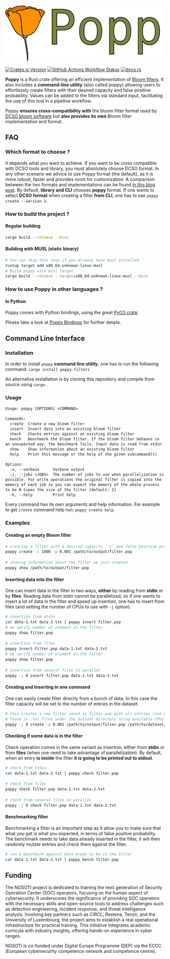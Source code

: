 ![Logo](./assets/logo.svg)

[![Crates.io Version](https://img.shields.io/crates/v/poppy-filters?style=for-the-badge)](https://crates.io/crates/poppy-filters)
[![GitHub Actions Workflow Status](https://img.shields.io/github/actions/workflow/status/hashlookup/poppy/rust.yml?style=for-the-badge)](https://github.com/hashlookup/poppy/actions)
[![docs.rs](https://img.shields.io/docsrs/poppy-filters?style=for-the-badge&logo=docs.rs&color=blue)](https://docs.rs/poppy-filters)


**Poppy** is a Rust crate offering an efficient implementation of [Bloom filters](https://en.wikipedia.org/wiki/Bloom_filter). It also includes a **command-line
utility** (also called poppy) allowing users to effortlessly create filters with their desired capacity and false positive probability.
Values can be added to the filters via standard input, facilitating the use of this tool in a pipeline workflow. 

Poppy **ensures cross-compatibility with** the bloom filter format used by [DCSO bloom software](https://github.com/DCSO/bloom) but **also provides its own** Bloom filter implementation and format.

## FAQ

### Which format to choose ?

It depends what you want to achieve. If you want to be cross compatible with DCSO tools and library, you must absolutely choose DCSO format. In any other scenario
we advice to use Poppy format (the default), as it is more robust, faster and provides room for customization. A comparison between the two formats and implementations can be found
[in this blog post](https://www.misp-project.org/2024/03/25/Poppy-a-new-bloom-filter-format-and-project.html/). By default, **library and CLI** chooses **poppy** format. If one wants
to select **DCSO format** when creating a filter **from CLI**, one has to use `poppy create --version 1`.
 
### How to build the project ?

#### Regular building

```bash
cargo build --release --bins
```

#### Building with MUSL (static binary)

```bash
# You can skip this step if you already have musl installed
rustup target add x86_64-unknown-linux-musl
# Build poppy with musl target
cargo build --release --target=x86_64-unknown-linux-musl --bins
```

### How to use Poppy in other languages ?

#### In Python

Poppy comes with Python bindings, using the great [PyO3 crate](https://github.com/PyO3/pyo3).

Please take a look at [Poppy Bindings](./poppy-py) for further details.

## Command Line Interface

### Installation

In order to install `poppy` **command line utility**, one has to run the following command: `cargo install poppy-filters`

An alternative installation is by cloning this repository and compile from source using `cargo`.

### Usage

```
Usage: poppy [OPTIONS] <COMMAND>

Commands:
  create  Create a new bloom filter
  insert  Insert data into an existing bloom filter
  check   Checks entries against an existing bloom filter
  bench   Benchmark the bloom filter. If the bloom filter behaves in an unexpected way, the benchmark fails. Input data is read from stdin
  show    Show information about an existing bloom filter
  help    Print this message or the help of the given subcommand(s)

Options:
  -v, --verbose      Verbose output
  -j, --jobs <JOBS>  The number of jobs to use when parallelization is possible. For write operations the original filter is copied into the memory of each job so you can expect the memory of the whole process to be N times the size of the filter [default: 2]
  -h, --help         Print help
```

Every command has its own arguments and help information. For example to get `create` command help run: `poppy create help`.

### Examples

#### Creating an empty Bloom filter

```bash
# creating a filter with a desired capacity `-c` and false positive probability `-p`
poppy create -c 1000 -p 0.001 /path/to/output/filter.pop

# showing information about the filter we just created
poppy show /path/to/output/filter.pop
```

#### Inserting data into the filter

One can insert data in the filter in two ways, **either** by reading from **stdin** or by **files**.
Reading data from stdin cannot be parallelized, so if one wants to insert a lot of data in the 
filter and speed up insertion, one has to insert from files (and setting the number of CPUs to use
with `-j` option).

```bash
# insertion from stdin
cat data-1.txt data-2.txt | poppy insert filter.pop
# we verify number of element in the filter
poppy show filter.pop

# insertion from files
poppy insert filter.pop data-1.txt data-2.txt
# we verify number of element in the filter
poppy show filter.pop

# insertion from several files in parallel
poppy -j 0 insert filter.pop data-1.txt data-2.txt
```

#### Creating and Inserting in one command

One can easily create filter directly from a bunch of data. In this case the filter capacity will
be set to the number of entries in the dataset.

```bash
# this creates a new filter saved in filter.pop with all entries (one per line)
# found in .txt files under the dataset directory using available CPUs (-j 0)
poppy -j 0 create -p 0.001 /path/to/output/filter.pop /path/to/dataset/*.txt
```

#### Checking if some data is in the filter

Check operation comes in the same variant as insertion, either from **stdin** or from **files**
(when one need to take advantage of parallelization). By default, when an entry **is inside** the 
filter **it is going to be printed out to stdout**.

```bash
# check from stdin
cat data-1.txt data-2.txt | poppy check filter.pop

# check from files
poppy check filter.pop data-1.txt data-2.txt

# check from several files in parallel
poppy -j 0 check filter.pop data-1.txt data-2.txt
```

#### Benchmarking filter

Benchmarking a filter is an important step as it allow you to make sure that what you get is what
you expected, in terms of false positive probability. The benchmark needs to take data already 
inserted in the filter, it will then randomly mutate entries and check them against the filter.

```bash
# run a benchmark against data known to be in the filter
cat data-1.txt data-2.txt | poppy bench filter.pop
```

## Funding

The NGSOTI project is dedicated to training the next generation of Security Operation Center (SOC) operators, focusing on the human aspect of cybersecurity.
It underscores the significance of providing SOC operators with the necessary skills and open-source tools to address challenges such as detection engineering, 
incident response, and threat intelligence analysis. Involving key partners such as CIRCL, Restena, Tenzir, and the University of Luxembourg, the project aims
to establish a real operational infrastructure for practical training. This initiative integrates academic curricula with industry insights, 
offering hands-on experience in cyber ranges.

NGSOTI is co-funded under Digital Europe Programme (DEP) via the ECCC (European cybersecurity competence network and competence centre).

